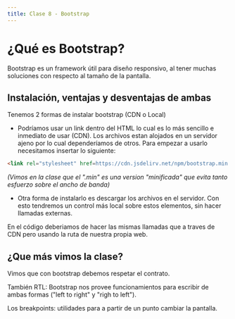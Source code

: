 ```yaml
---
title: Clase 8 - Bootstrap
---
```


# ¿Qué es Bootstrap?

Bootstrap es un framework útil para diseño responsivo, al tener muchas soluciones con respecto al tamaño de la pantalla.

## Instalación, ventajas y desventajas de ambas

Tenemos 2 formas de instalar bootstrap (CDN o Local)

- Podríamos usar un link dentro del HTML lo cual es lo más sencillo e inmediato de usar (CDN).
Los archivos estan alojados en un servidor ajeno por lo cual dependeríamos de otros.
Para empezar a usarlo necesitamos insertar lo siguiente:

```html
<link rel="stylesheet" href=https://cdn.jsdelirv.net/npm/bootstrap.min.css">
```

*(Vimos en la clase que el ".min" es una version "minificada" que evita tanto esfuerzo sobre el ancho de banda)*

- Otra forma de instalarlo es descargar los archivos en el servidor. Con esto tendremos un control más local sobre estos elementos, sin hacer llamadas externas.

En el código deberiamos de hacer las mismas llamadas que a traves de CDN pero usando la ruta de nuestra propia web.

## ¿Que más vimos la clase?

Vimos que con bootstrap debemos respetar el contrato.

También RTL: Bootstrap nos provee funcionamientos para escribir de ambas formas ("left to right" y "righ to left").

Los breakpoints: utilidades para a partir de un punto cambiar la pantalla.
